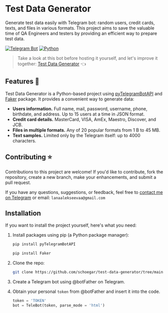 # Test Data Generator

Generate test data easily with Telegram bot: random users, credit cards, texts, and files in various formats. This project aims to save the valuable time of QA Engineers and testers by providing an efficient way to prepare test data.

[![Telegram Bot](https://img.shields.io/badge/telegram_bot-090909?style=for-the-badge&logo=telegram)](https://t.me/testdatagenerator_bot)
[![Python](https://img.shields.io/badge/python-090909?style=for-the-badge&logo=python&logoColor=3776AB)](https://www.python.org/downloads/)

> Take a look at this bot before hosting it yourself, and let's improve it together: [Test Data Generator](https://t.me/testdatagenerator_bot) 👈

## Features  🚀

Test Data Generator is a Python-based project using [pyTelegramBotAPI](https://github.com/eternnoir/pyTelegramBotAPI) and [Faker](https://github.com/joke2k/faker) package. It provides a convenient way to generate data:

* **Users information.** Full name, mail, password, username, phone, birthdate, and address. Up to 15 users at a time in JSON format.
* **Credit card details.** MasterCard, VISA, AmEx, Maestro, Discover, and JCB.
* **Files in multiple formats.** Any of 20 popular formats from 1 B to 45 MB.
* **Text samples.** Limited only by the Telegram itself: up to 4000 characters.

## Contributing ⭐️

Contributions to this project are welcome! If you'd like to contribute, fork the repository, create a new branch, make your enhancements, and submit a pull request.

If you have any questions, suggestions, or feedback, feel free to [contact me on Telegram](https://t.me/schoegar) or email: `lanaalekseevaa@gmail.com`

## Installation

If you want to install the project yourself, here's what you need:

1. Install packages using pip (a Python package manager):

    ```bash
    pip install pyTelegramBotAPI
    ```

    ```bash
    pip install Faker
    ```

2. Clone the repo:

    ```bash
    git clone https://github.com/schoegar/test-data-generator/tree/main
    ```

3. Create a Telegram bot using @botFather on Telegram.
4. Obtain your personal `token` from @botFather and insert it into the code.

   ```python
   token = 'TOKEN'
   bot = TeleBot(token, parse_mode = 'html')
   ```
